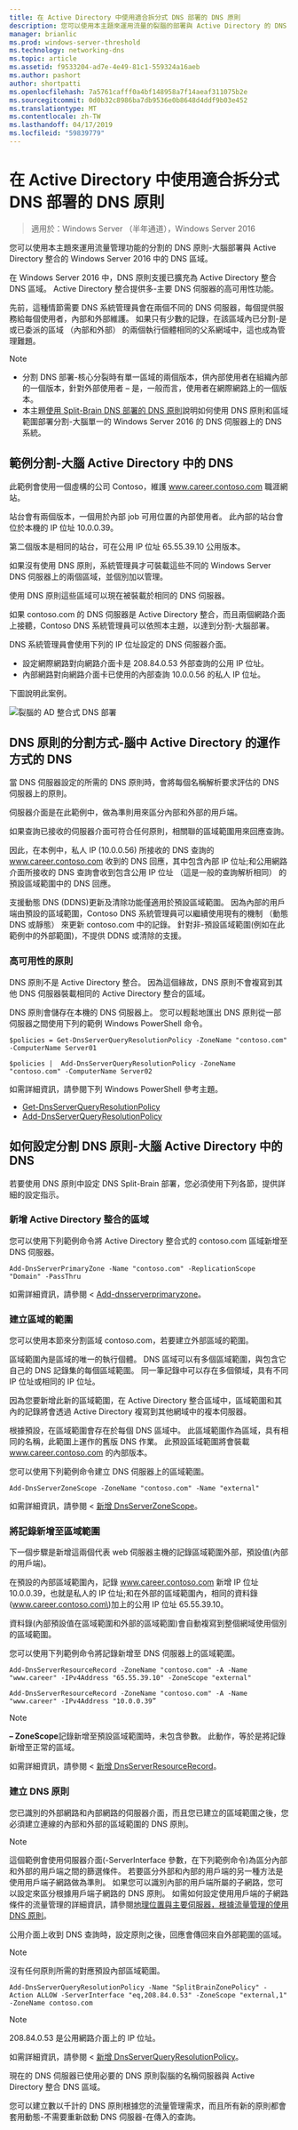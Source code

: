 ```yaml
---
title: 在 Active Directory 中使用適合拆分式 DNS 部署的 DNS 原則
description: 您可以使用本主題來運用流量的裂腦的部署與 Active Directory 的 DNS 原則的管理功能整合的 Windows Server 2016 中的 DNS 區域。
manager: brianlic
ms.prod: windows-server-threshold
ms.technology: networking-dns
ms.topic: article
ms.assetid: f9533204-ad7e-4e49-81c1-559324a16aeb
ms.author: pashort
author: shortpatti
ms.openlocfilehash: 7a5761cafff0a4bf148958a7f14aeaf311075b2e
ms.sourcegitcommit: 0d0b32c8986ba7db9536e0b8648d4ddf9b03e452
ms.translationtype: MT
ms.contentlocale: zh-TW
ms.lasthandoff: 04/17/2019
ms.locfileid: "59839779"
---
```

# <a name="use-dns-policy-for-split-brain-dns-in-active-directory"></a>在 Active Directory 中使用適合拆分式 DNS 部署的 DNS 原則

>適用於：Windows Server （半年通道），Windows Server 2016

您可以使用本主題來運用流量管理功能的分割的 DNS 原則\-大腦部署與 Active Directory 整合的 Windows Server 2016 中的 DNS 區域。

在 Windows Server 2016 中，DNS 原則支援已擴充為 Active Directory 整合 DNS 區域。 Active Directory 整合提供多\-主要 DNS 伺服器的高可用性功能。 

先前，這種情節需要 DNS 系統管理員會在兩個不同的 DNS 伺服器，每個提供服務給每個使用者，內部和外部維護。 如果只有少數的記錄，在該區域內已分割\-是或已委派的區域 （內部和外部） 的兩個執行個體相同的父系網域中，這也成為管理難題。

>[!NOTE]
> - 分割 DNS 部署\-核心分裂時有單一區域的兩個版本，供內部使用者在組織內部的一個版本，針對外部使用者 – 是，一般而言，使用者在網際網路上的一個版本。
> - 本主題[使用 Split-Brain DNS 部署的 DNS 原則](split-brain-DNS-deployment.md)說明如何使用 DNS 原則和區域範圍部署分割\-大腦單一的 Windows Server 2016 的 DNS 伺服器上的 DNS 系統。



##  <a name="example-split-brain-dns-in-active-directory"></a>範例分割\-大腦 Active Directory 中的 DNS

此範例會使用一個虛構的公司 Contoso，維護 www.career.contoso.com 職涯網站。

站台會有兩個版本，一個用於內部 job 可用位置的內部使用者。 此內部的站台會位於本機的 IP 位址 10.0.0.39。 

第二個版本是相同的站台，可在公用 IP 位址 65.55.39.10 公用版本。

如果沒有使用 DNS 原則，系統管理員才可裝載這些不同的 Windows Server DNS 伺服器上的兩個區域，並個別加以管理。 

使用 DNS 原則這些區域可以現在被裝載於相同的 DNS 伺服器。

如果 contoso.com 的 DNS 伺服器是 Active Directory 整合，而且兩個網路介面上接聽，Contoso DNS 系統管理員可以依照本主題，以達到分割\-大腦部署。

DNS 系統管理員會使用下列的 IP 位址設定的 DNS 伺服器介面。

- 設定網際網路對向網路介面卡是 208.84.0.53 外部查詢的公用 IP 位址。
- 內部網路對向網路介面卡已使用的內部查詢 10.0.0.56 的私人 IP 位址。

下圖說明此案例。

![裂腦的 AD 整合式 DNS 部署](../../media/DNS-SB-AD/DNS-SB-AD.jpg)

## <a name="how-dns-policy-for-split-brain-dns-in-active-directory-works"></a>DNS 原則的分割方式\-腦中 Active Directory 的運作方式的 DNS

當 DNS 伺服器設定的所需的 DNS 原則時，會將每個名稱解析要求評估的 DNS 伺服器上的原則。

伺服器介面是在此範例中，做為準則用來區分內部和外部的用戶端。

如果查詢已接收的伺服器介面可符合任何原則，相關聯的區域範圍用來回應查詢。 

因此，在本例中，私人 IP (10.0.0.56) 所接收的 DNS 查詢的 www.career.contoso.com 收到的 DNS 回應，其中包含內部 IP 位址;和公用網路介面所接收的 DNS 查詢會收到包含公用 IP 位址 （這是一般的查詢解析相同） 的預設區域範圍中的 DNS 回應。  

支援動態 DNS \(DDNS\)更新及清除功能僅適用於預設區域範圍。 因為內部的用戶端由預設的區域範圍，Contoso DNS 系統管理員可以繼續使用現有的機制 （動態 DNS 或靜態） 來更新 contoso.com 中的記錄。 針對非\-預設區域範圍\(例如在此範例中的外部範圍\)，不提供 DDNS 或清除的支援。

### <a name="high-availability-of-policies"></a>高可用性的原則

DNS 原則不是 Active Directory 整合。 因為這個緣故，DNS 原則不會複寫到其他 DNS 伺服器裝載相同的 Active Directory 整合的區域。 

DNS 原則會儲存在本機的 DNS 伺服器上。 您可以輕鬆地匯出 DNS 原則從一部伺服器之間使用下列的範例 Windows PowerShell 命令。

    $policies = Get-DnsServerQueryResolutionPolicy -ZoneName "contoso.com" -ComputerName Server01
    
    $policies |  Add-DnsServerQueryResolutionPolicy -ZoneName "contoso.com" -ComputerName Server02

如需詳細資訊，請參閱下列 Windows PowerShell 參考主題。

- [Get-DnsServerQueryResolutionPolicy](https://docs.microsoft.com/powershell/module/dnsserver/get-dnsserverqueryresolutionpolicy?view=win10-ps)
- [Add-DnsServerQueryResolutionPolicy](https://docs.microsoft.com/powershell/module/dnsserver/add-dnsserverqueryresolutionpolicy?view=win10-ps)


## <a name="how-to-configure-dns-policy-for-split-brain-dns-in-active-directory"></a>如何設定分割 DNS 原則\-大腦 Active Directory 中的 DNS

若要使用 DNS 原則中設定 DNS Split-Brain 部署，您必須使用下列各節，提供詳細的設定指示。

### <a name="add-the-active-directory-integrated-zone"></a>新增 Active Directory 整合的區域

您可以使用下列範例命令將 Active Directory 整合式的 contoso.com 區域新增至 DNS 伺服器。

    Add-DnsServerPrimaryZone -Name "contoso.com" -ReplicationScope "Domain" -PassThru

如需詳細資訊，請參閱 < [Add-dnsserverprimaryzone](https://docs.microsoft.com/powershell/module/dnsserver/add-dnsserverprimaryzone?view=win10-ps)。

### <a name="create-the-scopes-of-the-zone"></a>建立區域的範圍

您可以使用本節來分割區域 contoso.com，若要建立外部區域的範圍。

區域範圍內是區域的唯一的執行個體。 DNS 區域可以有多個區域範圍，與包含它自己的 DNS 記錄集的每個區域範圍。 同一筆記錄中可以存在多個領域，具有不同 IP 位址或相同的 IP 位址。 

因為您要新增此新的區域範圍，在 Active Directory 整合區域中，區域範圍和其內的記錄將會透過 Active Directory 複寫到其他網域中的複本伺服器。

根據預設，在區域範圍會存在於每個 DNS 區域中。 此區域範圍作為區域，具有相同的名稱，此範圍上運作的舊版 DNS 作業。 此預設區域範圍將會裝載 www.career.contoso.com 的內部版本。

您可以使用下列範例命令建立 DNS 伺服器上的區域範圍。

    Add-DnsServerZoneScope -ZoneName "contoso.com" -Name "external"

如需詳細資訊，請參閱 <<c0> [ 新增 DnsServerZoneScope](https://docs.microsoft.com/powershell/module/dnsserver/add-dnsserverzonescope?view=win10-ps)。

### <a name="add-records-to-the-zone-scopes"></a>將記錄新增至區域範圍

下一個步驟是新增這兩個代表 web 伺服器主機的記錄區域範圍外部，預設值\(內部的用戶端\)。 

在預設的內部區域範圍內，記錄 www.career.contoso.com 新增 IP 位址 10.0.0.39，也就是私人的 IP 位址;和在外部的區域範圍內，相同的資料錄\(www.career.contoso.com\)加上的公用 IP 位址 65.55.39.10。 

資料錄\(內部預設值在區域範圍和外部的區域範圍\)會自動複寫到整個網域使用個別的區域範圍。

您可以使用下列範例命令將記錄新增至 DNS 伺服器上的區域範圍。

    Add-DnsServerResourceRecord -ZoneName "contoso.com" -A -Name "www.career" -IPv4Address "65.55.39.10" -ZoneScope "external"
    
    Add-DnsServerResourceRecord -ZoneName "contoso.com" -A -Name "www.career" -IPv4Address "10.0.0.39”

>[!NOTE]
>**– ZoneScope**記錄新增至預設區域範圍時，未包含參數。 此動作，等於是將記錄新增至正常的區域。

如需詳細資訊，請參閱 <<c0> [ 新增 DnsServerResourceRecord](https://docs.microsoft.com/powershell/module/dnsserver/add-dnsserverresourcerecord?view=win10-ps)。

### <a name="create-the-dns-policies"></a>建立 DNS 原則

您已識別的外部網路和內部網路的伺服器介面，而且您已建立的區域範圍之後，您必須建立連線的內部和外部的區域範圍的 DNS 原則。

>[!NOTE]
>這個範例會使用伺服器介面\(-ServerInterface 參數，在下列範例命令\)為區分內部和外部的用戶端之間的篩選條件。 若要區分外部和內部的用戶端的另一種方法是使用用戶端子網路做為準則。 如果您可以識別內部的用戶端所屬的子網路，您可以設定來區分根據用戶端子網路的 DNS 原則。 如需如何設定使用用戶端的子網路條件的流量管理的詳細資訊，請參閱[地理位置與主要伺服器，根據流量管理的使用 DNS 原則](primary-geo-location.md)。

公用介面上收到 DNS 查詢時，設定原則之後，回應會傳回來自外部範圍的區域。 

>[!NOTE]
>沒有任何原則所需的對應預設內部區域範圍。 

    Add-DnsServerQueryResolutionPolicy -Name "SplitBrainZonePolicy" -Action ALLOW -ServerInterface "eq,208.84.0.53" -ZoneScope "external,1" -ZoneName contoso.com

>[!NOTE]
>208.84.0.53 是公用網路介面上的 IP 位址。

如需詳細資訊，請參閱 <<c0> [ 新增 DnsServerQueryResolutionPolicy](https://docs.microsoft.com/powershell/module/dnsserver/add-dnsserverqueryresolutionpolicy?view=win10-ps)。

現在的 DNS 伺服器已使用必要的 DNS 原則裂腦的名稱伺服器與 Active Directory 整合 DNS 區域。

您可以建立數以千計的 DNS 原則根據您的流量管理需求，而且所有新的原則都會套用動態-不需要重新啟動 DNS 伺服器-在傳入的查詢。 
